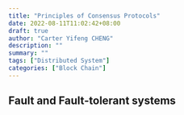 ```yaml
---
title: "Principles of Consensus Protocols"
date: 2022-08-11T11:02:42+08:00
draft: true
author: "Carter Yifeng CHENG"
description: ""
summary: ""
tags: ["Distributed System"]
categories: ["Block Chain"]
---
```


## Fault and Fault-tolerant systems
### 
